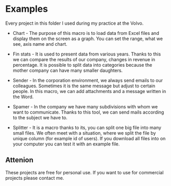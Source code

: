 # Examples

Every project in this folder I used during my practice at the Volvo.

* Chart -  The purpose of this macro is to load data from Excel files and display them on the screen as a graph. You can set the range, what we see, axis name and chart.

* Fin stats - It is used to present data from various years. Thanks to this we can compare the results of our company, changes in revenue in percentage. It is possible to split data into categories because the mother company can have many smaller daughters. 

* Sender - In the corporation environment, we always send emails to our colleagues. Sometimes it is the same message but adjust to certain people. In this macro, we can add attachments and a message written in the Word.

* Spamer - In the company we have many subdivisions with whom  we want to communicate. Thanks to this tool, we can send mails according to the subject we have to.

* Splitter - It is a macro thanks to its, you can split one big file into many small files. We often meet with a situation, where we split the file by unique column (for example id of users). If you download all files into on your computer you can test it with an example file.

## Attenion

These projects are free for personal use. If you want to use for commercial projects please contact me.
